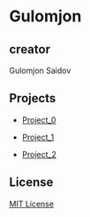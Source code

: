 # Gulomjon

## creator

Gulomjon Saidov

## Projects

* [Project_0](https://github.com/08162021-dotnet-uta/GulomjonSaidovRepo1/tree/main/projects/project_0)

* [Project_1](https://github.com/08162021-dotnet-uta/GulomjonSaidovRepo1/tree/main/projects/project1)

* [Project_2](https://github.com/08162021-dotnet-uta/P2_CafeAPI)

## License

[MIT License](https://github.com/08162021-dotnet-uta/GulomjonSaidovRepo1/blob/main/LICENSE)
